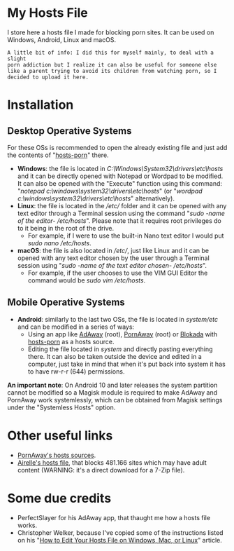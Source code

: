 # My Hosts File

I store here a hosts file I made for blocking porn sites. It can be used on Windows, Android, Linux and macOS.

    A little bit of info: I did this for myself mainly, to deal with a slight
    porn addiction but I realize it can also be useful for someone else
    like a parent trying to avoid its children from watching porn, so I decided to upload it here.
    
# Installation

## Desktop Operative Systems
For these OSs is recommended to open the already existing file and just add the contents of "[hosts-porn](https://raw.githubusercontent.com/foopsss/hosts/master/hosts-porn)" there.
* **Windows**: the file is located in *C:\Windows\System32\drivers\etc\hosts* and it can be directly opened with Notepad or Wordpad to 
be modified. It can also be opened with the "Execute" function using this command: "*notepad c:\windows\system32\drivers\etc\hosts*"
(or "*wordpad c:\windows\system32\drivers\etc\hosts*" alternatively).
* **Linux**: the file is located in the */etc/* folder and it can be opened with any text editor through a Terminal session
using the command "*sudo -name of the editor- /etc/hosts*". 
Please note that it requires root privileges do to it being in the root of the drive.
  * For example, if I were to use the built-in Nano text editor I would put *sudo nano /etc/hosts*.
* **macOS**: the file is also located in */etc/*, just like Linux and it can be opened with any text editor chosen by the user through a 
Terminal session using "*sudo -name of the text editor chosen- /etc/hosts*".
  * For example, if the user chooses to use the VIM GUI Editor the command would be *sudo vim /etc/hosts*.
  
## Mobile Operative Systems
* **Android**: similarly to the last two OSs, the file is located in *system/etc* and can be modified in a series of ways:
  * Using an app like [AdAway](https://forum.xda-developers.com/showthread.php?t=2190753) (root), [PornAway](https://forum.xda-developers.com/android/apps-games/root-pornaway-block-porn-sites-t3460036) (root) or [Blokada](https://github.com/blokadaorg/blokada) with [hosts-porn](https://raw.githubusercontent.com/foopsss/hosts/master/hosts-porn) as a hosts source. 
  * Editing the file located in *system* and directly pasting everything there. It can also be taken outside the device and edited in a computer, just take in mind that when it's put back into system it has to have rw-r-r (644) permissions.
  
**An important note**: On Android 10 and later releases the system partition cannot be modified so a Magisk module is required to make AdAway and PornAway work systemlessly, which can be obtained from Magisk settings under the "Systemless Hosts" option.

# Other useful links
* [PornAway's hosts sources](https://github.com/mhxion/pornaway/tree/master/hosts).
* [Airelle's hosts file](http://rlwpx.free.fr/WPFF/hsex.7z), that blocks 481.166 sites which may have adult content (WARNING: it's a direct download for a 7-Zip file).

# Some due credits
* PerfectSlayer for his AdAway app, that thaught me how a hosts file works.
* Christopher Welker, because I've copied some of the instructions listed on his "[How to Edit Your Hosts File on Windows, Mac, or Linux](https://www.howtogeek.com/howto/27350/beginner-geek-how-to-edit-your-hosts-file/)" article.
